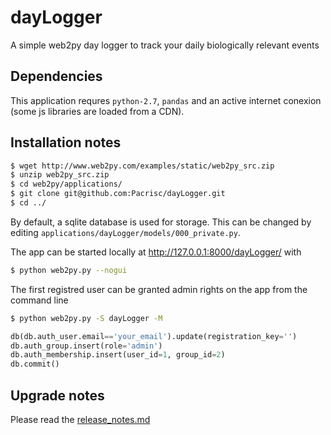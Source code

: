 dayLogger
=========

A simple web2py day logger to track your daily biologically relevant events



Dependencies
------------
 
 This application requres `python-2.7`, `pandas` and an active internet conexion (some js libraries are loaded from a CDN).

Installation notes
------------------

```bash
$ wget http://www.web2py.com/examples/static/web2py_src.zip
$ unzip web2py_src.zip
$ cd web2py/applications/
$ git clone git@github.com:Pacrisc/dayLogger.git
$ cd ../
```
By default, a sqlite database is used for storage. This can be changed by editing `applications/dayLogger/models/000_private.py`.

The app can be started locally at http://127.0.0.1:8000/dayLogger/ with
```bash
$ python web2py.py --nogui
```

The first registred user can be granted admin rights on the app from the command line
```bash
$ python web2py.py -S dayLogger -M
```

```python
db(db.auth_user.email=='your_email').update(registration_key='')
db.auth_group.insert(role='admin')
db.auth_membership.insert(user_id=1, group_id=2)
db.commit()
```


Upgrade notes
-------------
 Please read the [release_notes.md](./release_notes.md)

    
